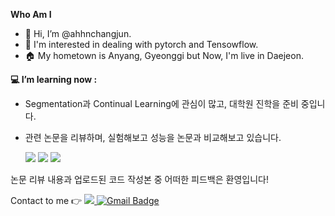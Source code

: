 **Who Am I**
- 👋 Hi, I’m @ahhnchangjun.
- 👀 I'm interested in dealing with pytorch and Tensowflow.
- 🏠 My hometown is Anyang, Gyeonggi but Now, I'm live in Daejeon.

  
**💻 I’m learning now :**
- Segmentation과 Continual Learning에 관심이 많고, 대학원 진학을 준비 중입니다.
- 관련 논문을 리뷰하며, 실험해보고 성능을 논문과 비교해보고 있습니다.

  <img src="https://img.shields.io/badge/PyTorch-EE4C2C?style=flat-square&logo=pytorch&logoColor=white"/>  <img src="https://img.shields.io/badge/TensorFlow-FF6F00?style=flat-square&logo=TensowFlow&logoColor=white"/>  <img src="https://img.shields.io/badge/Python-3776AB?style=flat-square&logo=Python&logoColor=white"/>

논문 리뷰 내용과 업로드된 코드 작성본 중 어떠한 피드백은 환영입니다!

Contact to me 👉 <a href="https://www.instagram.com/ahhnchangjun/"><img src="https://img.shields.io/badge/Instagram-E4405F?style=flat&logo=Instagram&logoColor=white"/> [![Gmail Badge](https://img.shields.io/badge/Gmail-D14836?style=flat&logo=Gmail&logoColor=white)](mailto:qkqk1009@gmail.com)

